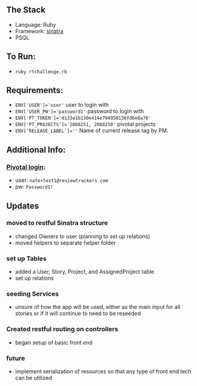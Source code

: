 ## The Stack

- Language: Ruby
- Framework: [sinatra](http://www.sinatrarb.com/)
- PSQL

## To Run:
- `ruby rtchallenge.rb`

## Requirements:
- `ENV['USER']='user'` user to login with
- `ENV['USER_PW']='password1'` password to login with
- `ENV['PT_TOKEN']='d133a1b130e414e794958136fd6e8a76'`
- `ENV['PT_PROJECTS']='2088251, 2088250'` pivotal projects
- `ENV['RELEASE_LABEL']=''` Name of current release tag by PM.

## Additional Info:

### [Pivotal login](https://www.pivotaltracker.com/signin):
- user: `nate+test1@reviewtrackers.com`
- pw: `Password1!`


## Updates

### moved to restful Sinatra structure
- changed Owners to user (planning to set up relations)
- moved helpers to separate helper folder

### set up Tables
- added a User, Story, Project, and AssignedProject table
- set up relations

### seeding Services
- unsure of how the app will be used, either as the main input for all stories or if it will continue to need to be reseeded

### Created restful routing on controllers
- began setup of basic front end

### future
- implement serialization of resources so that any type of front end tech can be utilized
